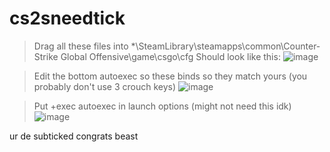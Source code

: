 # cs2sneedtick

> Drag all these files into *\SteamLibrary\steamapps\common\Counter-Strike Global Offensive\game\csgo\cfg
> Should look like this:
![image](https://github.com/z6m/cs2sneedtick/assets/58152411/390f6000-5229-4190-984c-67c6699008e2)

> Edit the bottom autoexec so these binds so they match yours (you probably don't use 3 crouch keys)
![image](https://github.com/z6m/cs2sneedtick/assets/58152411/9b1a67cd-8d61-4423-bcb3-cbdca0de02be)

> Put +exec autoexec in launch options (might not need this idk)
![image](https://github.com/z6m/cs2sneedtick/assets/58152411/af89df06-8001-4ad8-b99f-fcd56cb1cb92)

ur de subticked congrats beast

